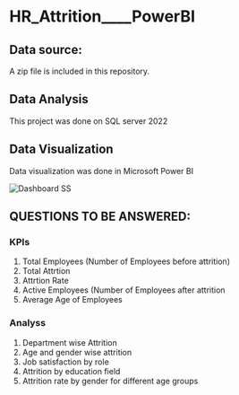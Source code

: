 # HR_Attrition____PowerBI

## Data source:
A zip file is included in this repository.

## Data Analysis
This project was done on SQL server 2022

## Data Visualization
Data visualization was done in Microsoft Power BI

![Dashboard SS](https://github.com/user-attachments/assets/644823e1-457f-4218-9d86-6406dc96a588)

## QUESTIONS TO BE ANSWERED:
### KPIs

 1) Total Employees (Number of Employees before attrition)
 2) Total Attrtion
 3) Attrtion Rate
 4) Active Employees (Number of Employees after attrition
 5) Average Age of Employees

### Analyss 

 1) Department wise Attrition
 2) Age and gender wise attrition
 3) Job satisfaction by role
 4) Attrition by education field
 5) Attrition rate by gender for different age groups
